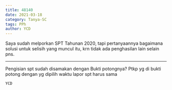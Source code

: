 ```yaml
---
title: 48140
date: 2021-03-18
category: Tanya-SC
tags: PPh
author: YCD
---
```


Saya sudah melporkan SPT Tahunan 2020, tapi pertanyaannya bagaimana solusi untuk selisih yang muncul itu, krn tidak ada penghasilan lain selain pns.

---

Pengisian spt sudah disamakan dengan Bukti potongnya? Ptkp yg di bukti potong dengan yg dipilih waktu lapor spt harus sama

`YCD`
